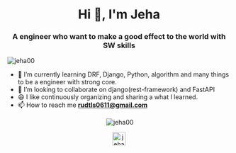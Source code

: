 <h1 align="center">Hi 👋, I'm Jeha</h1>
<h3 align="center">A engineer who want to make a good effect to the world with SW skills </h3>


<p align="left"> <img src="https://komarev.com/ghpvc/?username=jeha00&color=lightgray" alt="jeha00" /> </p>

* 🌱 I’m currently learning DRF, Django, Python, algorithm and many things to be a engineer with strong core.
* 👯 I’m looking to collaborate on django(rest-framework) and FastAPI
* 😄 I like continuously organizing and sharing a what I learned.
* 📫 How to reach me **rudtls0611@gmail.com**

<p align="center">&nbsp;<img align="center" src="https://github-readme-stats.vercel.app/api?username=jeha00&theme=dark&show_icons=true" alt="jeha00" /></p>

<p align="center">
<a href="www.linkedin.com/in/jeha00" target="blank"><img align="center" src="https://cdn.jsdelivr.net/npm/simple-icons@3.0.1/icons/linkedin.svg" alt="jeha00" height="30" width="30"/></a>
<!-- <a href="https://fb.com/jinwoo.curt.park" target="blank"><img align="center" src="https://cdn.jsdelivr.net/npm/simple-icons@3.0.1/icons/facebook.svg" alt="jinwoo.curt.park" height="30" width="30"/></a> -->


<!--
**JeHa00/JeHa00** is a ✨ _special_ ✨ repository because its `README.md` (this file) appears on your GitHub profile.

Here are some ideas to get you started:

- 🔭 I’m currently working on ...
- 🌱 I’m currently learning ...
- 👯 I’m looking to collaborate on ...
- 🤔 I’m looking for help with ...
- 💬 Ask me about ...
- 📫 How to reach me: ...
- 😄 Pronouns: ...
- ⚡ Fun fact: ...
-->
